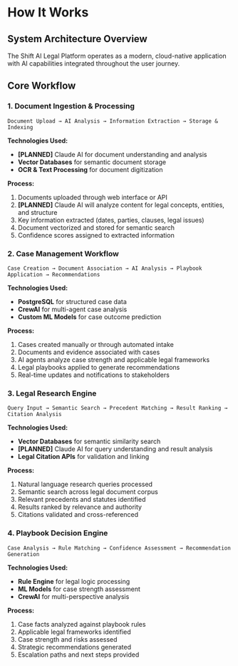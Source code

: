 # How It Works

## System Architecture Overview

The Shift AI Legal Platform operates as a modern, cloud-native application with AI capabilities integrated throughout the user journey.

## Core Workflow

### 1. Document Ingestion & Processing
```
Document Upload → AI Analysis → Information Extraction → Storage & Indexing
```

**Technologies Used:**
- **[PLANNED]** Claude AI for document understanding and analysis
- **Vector Databases** for semantic document storage
- **OCR & Text Processing** for document digitization

**Process:**
1. Documents uploaded through web interface or API
2. **[PLANNED]** Claude AI will analyze content for legal concepts, entities, and structure
3. Key information extracted (dates, parties, clauses, legal issues)
4. Document vectorized and stored for semantic search
5. Confidence scores assigned to extracted information

### 2. Case Management Workflow
```
Case Creation → Document Association → AI Analysis → Playbook Application → Recommendations
```

**Technologies Used:**
- **PostgreSQL** for structured case data
- **CrewAI** for multi-agent case analysis
- **Custom ML Models** for case outcome prediction

**Process:**
1. Cases created manually or through automated intake
2. Documents and evidence associated with cases
3. AI agents analyze case strength and applicable legal frameworks
4. Legal playbooks applied to generate recommendations
5. Real-time updates and notifications to stakeholders

### 3. Legal Research Engine
```
Query Input → Semantic Search → Precedent Matching → Result Ranking → Citation Analysis
```

**Technologies Used:**
- **Vector Databases** for semantic similarity search
- **[PLANNED]** Claude AI for query understanding and result analysis
- **Legal Citation APIs** for validation and linking

**Process:**
1. Natural language research queries processed
2. Semantic search across legal document corpus
3. Relevant precedents and statutes identified
4. Results ranked by relevance and authority
5. Citations validated and cross-referenced

### 4. Playbook Decision Engine
```
Case Analysis → Rule Matching → Confidence Assessment → Recommendation Generation
```

**Technologies Used:**
- **Rule Engine** for legal logic processing
- **ML Models** for case strength assessment
- **CrewAI** for multi-perspective analysis

**Process:**
1. Case facts analyzed against playbook rules
2. Applicable legal frameworks identified
3. Case strength and risks assessed
4. Strategic recommendations generated
5. Escalation paths and next steps provided